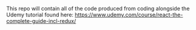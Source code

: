 This repo will contain all of the code produced from coding alongside the Udemy tutorial found here:
https://www.udemy.com/course/react-the-complete-guide-incl-redux/
